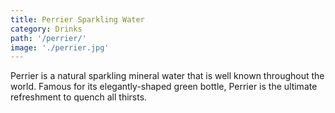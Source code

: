 ```yaml
---
title: Perrier Sparkling Water
category: Drinks
path: '/perrier/'
image: './perrier.jpg'
---
```


Perrier is a natural sparkling mineral water that is well known throughout the world. Famous for its elegantly-shaped green bottle, Perrier is the ultimate refreshment to quench all thirsts.
